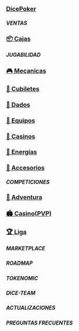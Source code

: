 ### [DicePoker](/presentation.md)
##### *VENTAS*
### [📦 Cajas](/box.md)

##### *JUGABILIDAD*
### [🎮 Mecanicas](/gameplay.md)
### [🥃 Cubiletes](/box.md)
### [🎲 Dados](/box.md)
### [💎 Equipos](/box.md)
### [🎰 Casinos](/diceroom.md)
### [🔋 Energías](/box.md)
### [🧩 Accesorios](/box.md)
##### *COMPETICIONES*
### [🎢 Adventura](/box.md)
### [🏟 Casino(PVP)](/pvp.md)
### [🏆 Liga](/box.md)

##### *MARKETPLACE*
##### *ROADMAP*
##### *TOKENOMIC*
##### *DICE-TEAM*
##### *ACTUALIZACIONES*

##### *PREGUNTAS FRECUENTES*